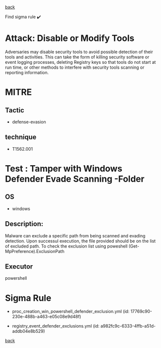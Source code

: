 
[back](../index.md)

Find sigma rule :heavy_check_mark: 

# Attack: Disable or Modify Tools 

Adversaries may disable security tools to avoid possible detection of their tools and activities. This can take the form of killing security software or event logging processes, deleting Registry keys so that tools do not start at run time, or other methods to interfere with security tools scanning or reporting information.

# MITRE
## Tactic
  - defense-evasion


## technique
  - T1562.001


# Test : Tamper with Windows Defender Evade Scanning -Folder
## OS
  - windows


## Description:
Malware can exclude a specific path from being scanned and evading detection. 
Upon successul execution, the file provided should be on the list of excluded path. 
To check the exclusion list using poweshell (Get-MpPreference).ExclusionPath 


## Executor
powershell

# Sigma Rule
 - proc_creation_win_powershell_defender_exclusion.yml (id: 17769c90-230e-488b-a463-e05c08e9d48f)

 - registry_event_defender_exclusions.yml (id: a982fc9c-6333-4ffb-a51d-addb04e8b529)



[back](../index.md)
